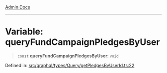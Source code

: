 [Admin Docs](/)

***

# Variable: queryFundCampaignPledgesByUser

> `const` **queryFundCampaignPledgesByUser**: `void`

Defined in: [src/graphql/types/Query/getPledgesByUserId.ts:22](https://github.com/Sourya07/talawa-api/blob/aac5f782223414da32542752c1be099f0b872196/src/graphql/types/Query/getPledgesByUserId.ts#L22)
